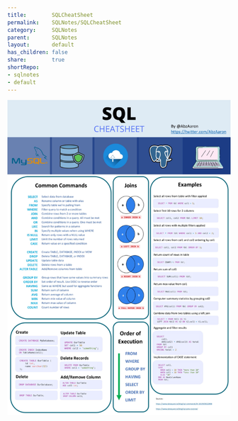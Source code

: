 ```yaml
---  
title:        SQLCheatSheet            
permalink:    SQLNotes/SQLCheatSheet            
category:     SQLNotes            
parent:       SQLNotes            
layout:       default            
has_children: false            
share:        true            
shortRepo:            
- sqlnotes            
- default            
---  
```

    
![CheatSheet.jpeg](..%2Fassets%2Fimages%2FCheatSheet.jpeg)